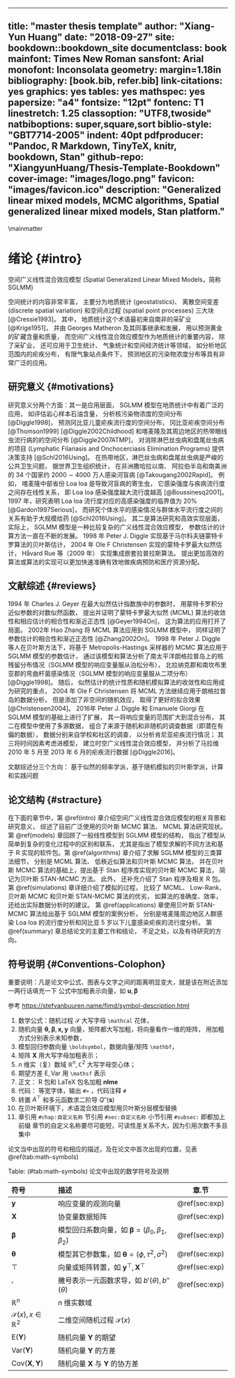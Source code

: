 
---
title: "master thesis template"
author: "Xiang-Yun Huang"
date: "2018-09-27"
site: bookdown::bookdown_site
documentclass: book
mainfont: Times New Roman
sansfont: Arial
monofont: Inconsolata
geometry: margin=1.18in
bibliography: [book.bib, refer.bib]
link-citations: yes
graphics: yes
tables: yes
mathspec: yes
papersize: "a4"
fontsize: "12pt"
fontenc: T1
linestretch: 1.25
classoption: "UTF8,twoside"
natbiboptions: super,square,sort
biblio-style: "GBT7714-2005"
indent: 40pt
pdfproducer: "Pandoc, R Markdown, TinyTeX, knitr, bookdown, Stan"
github-repo: "XiangyunHuang/Thesis-Template-Bookdown"
cover-image: "images/logo.png"
favicon: "images/favicon.ico"
description: "Generalized linear mixed models, MCMC algorithms, Spatial generalized linear mixed models, Stan platform."
---

\mainmatter



# 绪论 {#intro}

空间广义线性混合效应模型 (Spatial Generalized Linear Mixed Models，简称 SGLMM)

空间统计的内容非常丰富， 主要分为地质统计 (geostatistics)、 离散空间变差 (discrete spatial variation) 和空间点过程 (spatial point processes) 三大块 [@Cressie1993]。 其中， 地质统计这个术语最初来自南非的采矿业 [@Krige1951]， 并由 Georges Matheron 及其同事继承和发展， 用以预测黄金的矿藏含量和质量， 而空间广义线性混合效应模型作为地质统计的重要内容， 除了采矿业， 还可应用于卫生统计、 气象统计和空间经济统计等领域， 如分析地区范围内的疟疾分布， 有限气象站点条件下， 预测地区的污染物浓度分布等具有非常广泛的应用。

## 研究意义 {#motivations}

研究意义分两个方面：其一是应用层面， SGLMM 模型在地质统计中有着广泛的应用， 如评估岩心样本石油含量， 分析核污染物浓度的空间分布 [@Diggle1998]， 预测冈比亚儿童疟疾流行度的空间分布， 冈比亚疟疾空间分布 [@Thomson1999]  [@Diggle2002Childhood] 和喀麦隆及其周边地区的热带眼线虫流行病的的空间分布 [@Diggle2007ATMP]， 对消除淋巴丝虫病和盘尾丝虫病的项目 (Lymphatic Filariasis and Onchocerciasis Elimination Programs) 提供决策支持 [@Schl2016Using]。 在热带地区，淋巴丝虫病和盘尾丝虫病是严峻的公共卫生问题， 据世界卫生组织统计， 在非洲撒哈拉以南、 阿拉伯半岛和南美洲的 34 个国家约 2000 $\sim$ 4000 万人感染河盲病 [@Takougang2002Rapid]。 例如， 喀麦隆中部省份 Loa loa 是导致河盲病的寄生虫， 它感染强度与疾病流行度之间存在线性关系， 即 Loa loa 感染强度越大流行度越高 [@Boussinesq2001]。 1997 年，研究表明 Loa loa 流行度对应的高感染强度的临界值为 20\% [@Gardon1997Serious]， 而研究个体水平的感染情况与群体水平流行度之间的关系有助于大规模给药 [@Schl2016Using]。 其二是算法研究和高效实现层面， 实际上， SGLMM 模型是一种比较复杂的广义线性混合效应模型， 参数估计的计算方法一直在不断的发展。 1998 年 Peter J. Diggle 实现基于马尔科夫链蒙特卡罗算法的贝叶斯估计， 2004 年 Ole F Christensen 实现的蒙特卡罗最大似然估计， Håvard Rue 等（2009 年） 实现集成嵌套拉普拉斯算法。 提出更加高效的算法或算法的实现可以更加快速准确有效地做疾病预防和医疗资源分配。


## 文献综述 {#reviews}

<!--  空间广义线性混合效应模型在这个地统计领域内通常又叫广义线性地统计模型。 地质统计因其包含的广泛科学内容， 逐渐被接受为空间统计的三大主流分支之一， 其余两个是离散空间变差（discrete spatial variation）和空间点过程（spatial point processes）[@Cressie1993]。  -->

1994 年 Charles J. Geyer 在最大似然估计指数族中的参数时， 用蒙特卡罗积分近似参数的对数似然函数， 提出并证明了蒙特卡罗最大似然 (MCML) 算法的收敛性和相应估计的相合性和渐近正态性 [@Geyer1994On]， 这为算法的应用打开了局面。 2002年 Hao Zhang 将 MCML 算法应用到 SGLMM 模型中， 同样证明了参数估计的相合性和渐近正态性 [@Zhang2002On]。 1998 年 Peter J. Diggle 等人在贝叶斯方法下，将基于 Metropolis-Hastings 采样器的 MCMC 算法应用于 SGLMM 模型的参数估计， 通过该模型和算法分析了南太平洋朗格拉普岛上的核残留分布情况（SGLMM 模型的响应变量服从泊松分布）， 北拉纳克郡和南坎布里亚郡的弯曲杆菌感染情况（SGLMM 模型的响应变量服从二项分布）[@Diggle1998]。 随后， 似然估计的统计性质和随机模拟算法的收敛性和应用成为研究的重点， 2004 年 Ole F Christensen 将 MCML 方法继续应用于朗格拉普岛的数据分析， 但是添加了非空间的随机效应， 取得了更好的拟合效果 [@Christensen2004]。 2016年 Peter J. Diggle 和 Emanuele Giorgi 在 SGLMM 模型的基础上进行了扩展， 其一将响应变量的范围扩大到混合分布， 其二在模型中使用了多源数据， 组合了来源于随机和非随机的调查数据（即潜在有偏的数据）， 数据分别来自学校和社区的调查， 以分析肯尼亚疟疾流行情况； 其三将时间因素考虑进模型， 建立时空广义线性混合效应模型， 并分析了马拉维 2010 年 5 月至 2013 年 6 月的疟疾流行数据 [@Diggle2016]。

<!-- 近年来，在大数据的背景下， 寻求高效的算法成为一个新的方向，2009 年 Rue 等人提出基于近似贝叶斯推断的集成嵌套拉普拉斯算法，简称 INLA[@INLA2009]， 并将其应用于空间数据建模[@INLA2015]，还推广到一般的贝叶斯计算[@INLA2017]。2013年，Liang 等人将重抽样的技术用于大规模地质统计数据分析，相比贝叶斯方法[@Diggle1998]，它可以更加快速地获得准确的结果[@Resampling2013]。同时， 涉及空间数据分析和建模的书籍也越来越多， 用于空间数据分析的分层模型[@Banerjee2015]和基于 `R-INLA` 软件的空间和时空贝叶斯模型 [@Blangiardo2015]。 -->
<!-- 2016 年 Bonat 和 Ribeiro Jr. 综合比较了 MCML、贝叶斯 MCMC 和 近似拉普拉斯算法 方法[@Bonat2016Practical]。 -->


文献综述分三个方向： 基于似然的频率学派，基于随机模拟的贝叶斯学派，计算和实践问题


## 论文结构 {#stracture}

在下面的章节中，第 \@ref(intro) 章介绍空间广义线性混合效应模型的相关背景和研究意义， 综述了目前广泛使用的贝叶斯 MCMC 算法、 MCML 算法研究现状。 第 \@ref(models) 章回顾了一般线性模型到 SGLMM 模型的结构， 指出了模型从简单到复杂的变化过程中的区别和联系， 尤其是指出了模型求解的不同方法和基于 R 实现的软件包。第 \@ref(algorithms) 章介绍了求解 SGLMM 模型的三类算法细节， 分别是 MCML 算法、 低秩近似算法和贝叶斯 MCMC 算法， 并在贝叶斯 MCMC 算法的基础上，提出基于 Stan 程序库实现的贝叶斯 MCMC 算法， 简记为贝叶斯 STAN-MCMC 方法。 此外， 还补充介绍了 Stan 程序及相关 R 包。 第 \@ref(simulations) 章详细介绍了模拟的过程， 比较了 MCML、 Low-Rank、 贝叶斯 MCMC 和贝叶斯 STAN-MCMC 算法的优劣， 如算法的准确度、效率， 还给出实际数据分析时的建议。 第 \@ref(applications) 章使用贝叶斯 STAN-MCMC 算法给出基于 SGLMM 模型的案例分析， 分别是喀麦隆周边地区人群感染 Loa loa 的流行度分析和冈比亚 5 岁以下儿童感染疟疾的流行度分析。 第 \@ref(summary) 章总结论文的主要工作和结论， 不足之处，以及有待研究的方向。


## 符号说明 {#Conventions-Colophon}

重要说明：凡是论文中公式、图表与文字之间的距离明显变大，就是该在附近添加一两行话填充一下
公式中加粗表示向量，如 $\mathbf{u},\boldsymbol{\beta}$

参考 <https://stefvanbuuren.name/fimd/symbol-description.html>

1. 数学公式：随机过程 $\mathcal{S}$ 大写字母 `\mathcal` 花体，
2. 随机向量 $\boldsymbol{\theta,\beta},\mathbf{x,y}$ 向量，矩阵都大写加粗，将向量看作一维的矩阵， 用加粗方式分别表示未知参数，
1. 模型回归参数向量 `\boldsymbol`，数据向量/矩阵 `\mathbf`，
1. 矩阵 $\mathbf{X}$ 用大写字母加粗表示；
1. $n$ 维实（复）数域 $\mathbb{R}^n, \mathbb{C}^2$ 大写字母空心体；
1. 期望方差 $\mathsf{E,Var}$ 用 `\mathsf` 表示
2. 正文： R 包和 LaTeX 包名加粗 **nlme**
3. 代码： 等宽字体，输出 `#>` ，代码注释 `#`
4. 转置 $A^{\top}$ 和多元函数求二阶导 $Q''(\mathbf{s})$ 
6. 在贝叶斯环境下，术语混合效应模型用贝叶斯分层模型替换
7. 章引用 `#chap:自定义名称` 节引用 `#sec:自定义名称` 小节引用 `#subsec:` 即都加上前缀 章节的自定义名称要尽可能短，可读性差关系不大，因为引用次数不多且集中

论文当中出现的符号和相应的描述，及在论文中首次出现的位置，见表 \@ref(tab:math-symbols)

Table: (\#tab:math-symbols) 论文中出现的数学符号及说明

|符号         | 描述                                                  | 章.节      |
|:------------|:------------------------------------------------------|:----------:|
| $\mathbf{y}$                           | 响应变量的观测向量                                                     | \@ref(sec:exp) |
| $\mathbf{X}$                           | 协变量数据矩阵                                                         | \@ref(sec:exp) |
| $\boldsymbol{\beta}$                   | 模型回归系数向量，如 $\boldsymbol{\beta} = (\beta_0,\beta_1,\beta_2)$  | \@ref(sec:exp) |
| $\boldsymbol{\theta}$                  | 模型其它参数集，如 $\boldsymbol{\theta} = (\phi,\tau^2,\sigma^2)$      | \@ref(sec:exp) |
| $\top$                                 | 向量或矩阵转置，如 $\mathbf{y}^{\top},\mathbf{X}^\top$                 | \@ref(sec:exp) |
| $'$                                    | 撇号表示一元函数求导，如 $b'(\theta),b''(\theta)$                      | \@ref(sec:exp) |
| $\mathbb{R}^n$                         | $n$ 维实数域                                                           |                |
| $\mathcal{S}(x),x \in \mathbb{R}^2$    | 二维空间随机过程 $\mathcal{S}(x)$                                      |                |
| $\mathsf{E}(\mathbf{Y})$               | 随机向量 $\mathbf{Y}$ 的期望                                           |                |
| $\mathsf{Var}(\mathbf{Y})$             | 随机向量 $\mathbf{Y}$ 的方差                                           |                |
| $\mathsf{Cov}(\mathbf{X},\mathbf{Y})$  | 随机向量 $\mathbf{X}$ 与 $\mathbf{Y}$ 的协方差                         |                |

